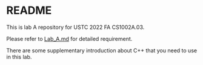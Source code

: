 # README

This is lab A repository for USTC 2022 FA CS1002A.03.

Please refer to [Lab_A.md](./docs/Lab_A.md) for detailed requirement.

There are some supplementary introduction about C++ that you need to use in this lab.